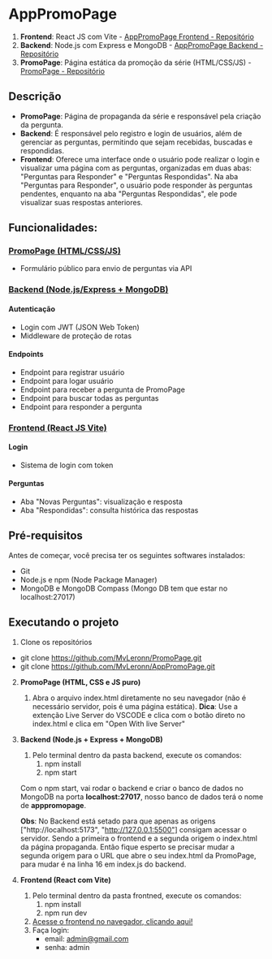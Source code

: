 # AppPromoPage

1. **Frontend**: React JS com Vite - [AppPromoPage Frontend - Repositório](https://github.com/MvLeronn/AppPromoPage/tree/main/frontend)
2. **Backend**: Node.js com Express e MongoDB - [AppPromoPage Backend - Repositório](https://github.com/MvLeronn/AppPromoPage/tree/main/backend)
3. **PromoPage**: Página estática da promoção da série (HTML/CSS/JS) - [PromoPage - Repositório](https://github.com/MvLeronn/PromoPage)

## Descrição

- **PromoPage**: Página de propaganda da série e responsável pela criação da pergunta.
- **Backend**: É responsável pelo registro e login de usuários, além de gerenciar as perguntas, permitindo que sejam recebidas, buscadas e respondidas.
- **Frontend**: Oferece uma interface onde o usuário pode realizar o login e visualizar uma página com as perguntas, organizadas em duas abas: "Perguntas para Responder" e "Perguntas Respondidas". Na aba "Perguntas para Responder", o usuário pode responder às perguntas pendentes, enquanto na aba "Perguntas Respondidas", ele pode visualizar suas respostas anteriores.

## Funcionalidades:

### [PromoPage (HTML/CSS/JS)](https://github.com/MvLeronn/PromoPage)

- Formulário público para envio de perguntas via API

### [Backend (Node.js/Express + MongoDB)](https://github.com/MvLeronn/AppPromoPage/tree/main/backend)

#### **Autenticação**

- Login com JWT (JSON Web Token)
- Middleware de proteção de rotas

#### **Endpoints**

- Endpoint para registrar usuário
- Endpoint para logar usuário
- Endpoint para receber a pergunta de PromoPage
- Endpoint para buscar todas as perguntas
- Endpoint para responder a pergunta

### [Frontend (React JS Vite)](https://github.com/MvLeronn/AppPromoPage/tree/main/frontend)

#### **Login**

- Sistema de login com token

#### **Perguntas**

- Aba "Novas Perguntas": visualização e resposta
- Aba "Respondidas": consulta histórica das respostas

## Pré-requisitos

Antes de começar, você precisa ter os seguintes softwares instalados:

- Git
- Node.js e npm (Node Package Manager)
- MongoDB e MongoDB Compass (Mongo DB tem que estar no localhost:27017)

## Executando o projeto

1. Clone os repositórios

- git clone https://github.com/MvLeronn/PromoPage.git
- git clone https://github.com/MvLeronn/AppPromoPage.git

2. **PromoPage (HTML, CSS e JS puro)**

    1. Abra o arquivo index.html diretamente no seu navegador (não é necessário servidor, pois é uma página estática).
    **Dica**: Use a extenção Live Server do VSCODE e clica com o botão direto no index.html e clica em "Open With live Server"

3. **Backend (Node.js + Express + MongoDB)**

    1. Pelo terminal dentro da pasta backend, execute os comandos:
        1. npm install
        2. npm start

    Com o npm start, vai rodar o backend e criar o banco de dados no MongoDB na porta **localhost:27017**, nosso banco de dados terá o nome de **apppromopage**.

    **Obs**: No Backend está setado para que apenas as origens ["http://localhost:5173", "http://127.0.0.1:5500"] consigam acessar o servidor. Sendo a primeira o frontend e a segunda origem o index.html da página propaganda. Então fique esperto se precisar mudar a segunda origem para o URL que abre o seu index.html da PromoPage, para mudar é na linha 16 em index.js do backend.

4. **Frontend (React com Vite)**
    1. Pelo terminal dentro da pasta frontned, execute os comandos:
        1. npm install
        2. npm run dev
    2. [Acesse o frontend no navegador, clicando aqui!](http://localhost:5173/)
    3. Faça login:
        - email: admin@gmail.com
        - senha: admin